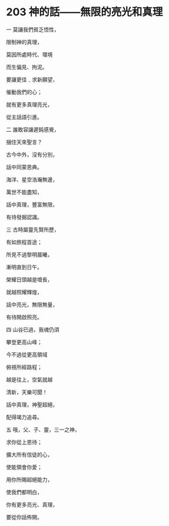 # 203 神的話——無限的亮光和真理

一 莫讓我們貧乏悟性，

限制神的真理，

莫因所處時代、環境

而生偏見、拘泥。

要讓更佳﹑求新願望，

催動我們的心；

就有更多真理亮光，

從主話語引進。

二 誰敢容讓遲鈍感覺，

捆住天來聖言？

古今中外，沒有分別，

話中同蒙恩典。

海洋、星空浩瀚無邊，

萬世不能盡知，

話中真理，豐富無限，

有待發掘認識。

三 古時屬靈先賢所歷，

有如旅程首途；

所見不過黎明晨曦，

漸明直到日午。

榮耀日頭越是增長，

就越照耀輝煌，

話中亮光，無限無量，

有待開啟照亮。

四 山谷已過，我魂仍須

攀登更高山峰；

今不過從更高領域

俯視所經路程；

越是往上，空氣就越

清新，天樂可聞！

話中真理，神聖超絕，

配得竭力追尋。

五 哦，父、子、靈，三一之神，

求你從上恩待；

擴大所有信徒的心，

使能領會你愛；

用你所賜超絕能力，

使我們都明白，

你有更多亮光、真理，

要從你話佈開。

